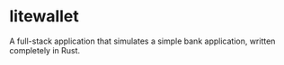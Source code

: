 # litewallet

A full-stack application that simulates a simple bank application, written completely in Rust.

